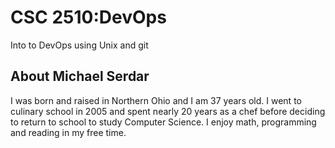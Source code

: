 # CSC 2510:DevOps
Into to DevOps using Unix and git

## About Michael Serdar
I was born and raised in Northern Ohio and I am 37 years old. I went to culinary school in 2005 and spent nearly 20 years as a chef before deciding to return to school to study Computer Science. I enjoy math, programming and reading in my free time.
